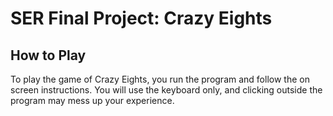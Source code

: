 # SER Final Project: Crazy Eights
## How to Play
To play the game of Crazy Eights, you run the program and follow the on screen instructions. You will use the keyboard only, and clicking outside the program may mess up your experience.